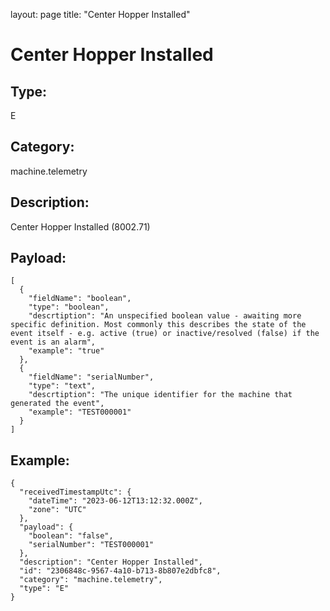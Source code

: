 layout: page
title: "Center Hopper Installed"

# Center Hopper Installed

## Type:

E

## Category:

machine.telemetry

## Description: 

Center Hopper Installed (8002.71)

## Payload:

```
[
  {
    "fieldName": "boolean",
    "type": "boolean",
    "descrtiption": "An unspecified boolean value - awaiting more specific definition. Most commonly this describes the state of the event itself - e.g. active (true) or inactive/resolved (false) if the event is an alarm",
    "example": "true"
  },
  {
    "fieldName": "serialNumber",
    "type": "text",
    "descrtiption": "The unique identifier for the machine that generated the event",
    "example": "TEST000001"
  }
]
```

## Example:

```
{
  "receivedTimestampUtc": {
    "dateTime": "2023-06-12T13:12:32.000Z",
    "zone": "UTC"
  },
  "payload": {
    "boolean": "false",
    "serialNumber": "TEST000001"
  },
  "description": "Center Hopper Installed",
  "id": "2306848c-9567-4a10-b713-8b807e2dbfc8",
  "category": "machine.telemetry",
  "type": "E"
}
```
